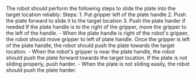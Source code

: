 The robot should perform the following steps to slide the plate into the target location reliably: 
    Steps:  1. Put gripper left of the plate handle  2. Push the plate forward to slide it to the target location  3. Push the plate harder if needed
If the plate handle is to the right of the gripper, move the gripper to the left of the handle.
    - When the plate handle is right of the robot's gripper, the robot should move gripper to left of plate handle.
Once the gripper is left of the plate handle, the robot should push the plate towards the target location.
    - When the robot's gripper is near the plate handle, the robot should push the plate forward towards the target location.
If the plate is not sliding properly, push harder.
    - When the plate is not sliding easily, the robot should push the plate harder.